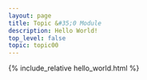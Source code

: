 ```yaml
---
layout: page
title: Topic &#35;0 Module
description: Hello World!
top_level: false
topic: topic00
---
```


{% include_relative hello_world.html %}

